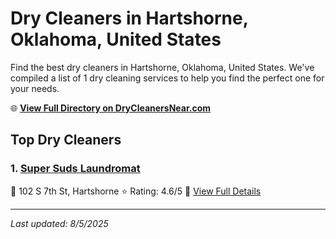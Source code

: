 # Dry Cleaners in Hartshorne, Oklahoma, United States

Find the best dry cleaners in Hartshorne, Oklahoma, United States. We've compiled a list of 1 dry cleaning services to help you find the perfect one for your needs.

🌐 **[View Full Directory on DryCleanersNear.com](https://drycleanersnear.com/city/US/Oklahoma/Hartshorne)**

## Top Dry Cleaners

### 1. [Super Suds Laundromat](https://drycleanersnear.com/dryCleaner/687464a8fe965d416471ee5a/super-suds-laundromat)
📍 102 S 7th St, Hartshorne
⭐ Rating: 4.6/5
🔗 [View Full Details](https://drycleanersnear.com/dryCleaner/687464a8fe965d416471ee5a/super-suds-laundromat)


---

*Last updated: 8/5/2025*
